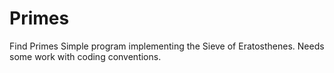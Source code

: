 # Primes
Find Primes
Simple program implementing the Sieve of Eratosthenes.
Needs some work with coding conventions.

